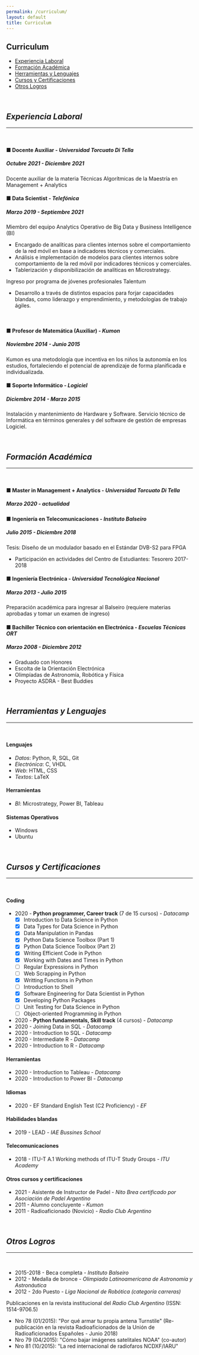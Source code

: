 ```yaml
---
permalink: /curriculum/
layout: default
title: Curriculum
---
```


## **Curriculum**

- [Experiencia Laboral](#experiencia-laboral)
- [Formación Académica](#formación-académica)
- [Herramientas y Lenguajes](#herramientas-y-lenguajes)
- [Cursos y Certificaciones](#cursos-y-certificaciones)
- [Otros Logros](#otros-logros)

<br />

## ***Experiencia Laboral***
____
<br />

#### **■ Docente Auxiliar** - *Universidad Torcuato Di Tella*  
##### Octubre 2021 - Diciembre 2021

Docente auxiliar de la materia Técnicas Algorítmicas de la Maestría en Management + Analytics
<br/>

####  **■ Data Scientist** - *Telefónica*
##### Marzo 2019 - Septiembre 2021

Miembro del equipo Analytics Operativo de Big Data y Business Intelligence (BI)

- Encargado de analíticas para clientes internos sobre el comportamiento de la red móvil en base a indicadores técnicos y comerciales.
- Análisis e implementación de modelos para clientes internos sobre comportamiento de la red móvil por indicadores técnicos y comerciales.
- Tablerización y disponibilización de analíticas en Microstrategy.

Ingreso por programa de jóvenes profesionales Talentum
- Desarrollo a través de distintos espacios para forjar capacidades blandas, como liderazgo y emprendimiento, y metodologías de trabajo ágiles.
<br/>

#### **■ Profesor de Matemática (Auxiliar)** - *Kumon*
##### Noviembre 2014 - Junio 2015

Kumon es una metodología que incentiva en los niños la autonomía en los estudios, fortaleciendo el potencial de aprendizaje de forma planificada e individualizada.
<br/>

#### **■ Soporte Informático** - *Logiciel* 
##### Diciembre 2014 - Marzo 2015

Instalación y mantenimiento de Hardware y Software. Servicio técnico de Informática en términos generales y del software de gestión de empresas Logiciel.

<br />

## ***Formación Académica***
___
<br />

#### **■ Master in Management + Analytics** - *Universidad Torcuato Di Tella*
##### _Marzo 2020 - actualidad_

#### **■ Ingeniería en Telecomunicaciones** - *Instituto Balseiro*
##### _Julio 2015 - Diciembre 2018_

Tesis: Diseño de un modulador basado en el Estándar DVB-S2 para FPGA
- Participación en actividades del Centro de Estudiantes: Tesorero 2017-2018

#### **■ Ingeniería Electrónica** - *Universidad Tecnológica Nacional*
##### _Marzo 2013 - Julio 2015_

Preparación académica para ingresar al Balseiro (requiere materias aprobadas y tomar un examen de ingreso)

#### **■ Bachiller Técnico con orientación en Electrónica** - *Escuelas Técnicas ORT*
##### _Marzo 2008 - Diciembre 2012_

- Graduado con Honores
- Escolta de la Orientación Electrónica
- Olimpíadas de Astronomía, Robótica y Física
- Proyecto ASDRA - Best Buddies

<br />

## ***Herramientas y Lenguajes***
___
<br />

#### **Lenguajes**
- _Datos_: Python, R, SQL, Git
- _Electrónica_: C, VHDL
- _Web_: HTML, CSS
- _Textos_: LaTeX

#### **Herramientas**
- _BI_: Microstrategy, Power BI, Tableau

#### **Sistemas Operativos**
- Windows
- Ubuntu

<br />

## ***Cursos y Certificaciones***
___
<br />

#### **Coding**
- 2020 - **Python programmer, Career track** (7 de 15 cursos) - _Datacamp_
	- [x] Introduction to Data Science in Python
	- [x] Data Types for Data Science in Python
	- [x] Data Manipulation in Pandas
	- [x] Python Data Science Toolbox (Part 1)
	- [x] Python Data Science Toolbox (Part 2)
	- [x] Writing Efficient Code in Python
	- [x] Working with Dates and Times in Python
	- [ ] Regular Expressions in Python
	- [ ] Web Scrapping in Python
	- [x] Writting Functions in Python
	- [ ] Introduction to Shell
	- [x] Software Engineering for Data Scientist in Python
	- [x] Developing Python Packages
	- [ ] Unit Testing for Data Science in Python
	- [ ] Object-oriented Programming in Python
	
- 2020 - **Python fundamentals, Skill track** (4 cursos) - _Datacamp_
- 2020 - Joining Data in SQL - _Datacamp_
- 2020 - Introduction to SQL - _Datacamp_
- 2020 - Intermediate R - _Datacamp_
- 2020 - Introduction to R - _Datacamp_

#### **Herramientas**
- 2020 - Introduction to Tableau - _Datacamp_
- 2020 - Introduction to Power BI - _Datacamp_

#### **Idiomas**
- 2020 - EF Standard English Test (C2 Proficiency) - _EF_ 

#### **Habilidades blandas**
- 2019 - LEAD - _IAE Bussines School_

#### **Telecomunicaciones**
- 2018 - ITU-T A.1 Working methods of ITU-T Study Groups - _ITU Academy_

#### **Otros cursos y certificaciones**
- 2021 - Asistente de Instructor de Padel - _Nito Brea certificado por Asociación de Padel Argentino_ 
- 2011 - Alumno concluyente - _Kumon_
- 2011 - Radioaficionado (Novicio) - _Radio Club Argentino_

<br />

## ***Otros Logros*** 
___
<br />

- 2015-2018 - Beca completa - _Instituto Balseiro_ 
- 2012 - Medalla de bronce - _Olimpiada Latinoamericana de Astronomía y Astronáutica_ 
- 2012 - 2do Puesto - _Liga Nacional de Robótica (categoría carreras)_ 

Publicaciones en la revista institucional del _Radio Club Argentino_ (ISSN: 1514-9706.5) 
- Nro 78 (01/2015): "Por qué armar tu propia antena Turnstile" (Re-publicación en la revista Radioaficionados de la Unión de Radioaficionados Españoles - Junio 2018) 
- Nro 79 (04/2015): "Cómo bajar imágenes satelitales NOAA" (co-autor)
- Nro 81 (10/2015): "La red internacional de radiofaros NCDXF/IARU"

